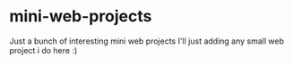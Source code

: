 # mini-web-projects
Just a bunch of interesting mini web projects
I'll just adding any small web project i do here :)
